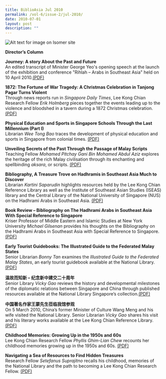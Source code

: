 ```yaml
---
title: BiblioAsia Jul 2010
permalink: /vol-6/issue-2/jul-2010/
date: 2010-07-01
layout: post
description: ""
---
```

![Alt text for image on Isomer site](/images/covers/ba6-2.jpg)

**Director’s Column**

**Journey: A story About the Past and Future** <br>
An edited transcript of Minister George Yeo's opening speech at the launch of the exhibition and conference "Rihlah – Arabs in Southeast Asia" held on 10 April 2010.[(PDF)](/files/pdf/vol-6/issue-2/v6-issue2_JourneyPastFuture.pdf)

**1872: The Fortune of War Tragedy: A Christmas Celebration in Tanjong Pagar Turns Violent** <br>
Through news reports run in *Singapore Daily Times*, Lee Kong Chian Research Fellow *Erik Holmberg* pieces together the events leading up to the violence and bloodshed in a tavern during a 1872 Christmas celebration. [(PDF)](/files/pdf/vol-6/issue-2/v6-issue2_WarTragedy.pdf)

**Physical Education and Sports in Singapore Schools Through the Last Millennium (Part I)** <br>
Librarian *Wee Tong Bao* traces the development of physical education and sports in Singapore from colonial times. [(PDF)](/files/pdf/vol-6/issue-2/v6-issue2_PhysicalEducation.pdf)

**Unveiling Secrets of the Past Through the Passage of Malay Scripts** <br>
Teaching Fellow *Mohamed Pitchay Gani Bin
Mohamed Abdul Aziz* explores the heritage of the rich Malay civilisation through its enchanting and spellbinding *aksara*, or scripts.
[(PDF)](/files/pdf/vol-6/issue-2/v6-issue2_UnveilingSecrets.pdf)

**Bibliography, A Treasure Trove on Hadhramis in Southeast Asia Much to Discover** <br>
Librarian *Kartini Saparudin* highlights  resources held by the Lee Kong Chian Reference Library as well as the Institute of Southeast Asian Studies (ISEAS) library and the Central Library of the National University of Singapore (NUS) on the Hadhrami Arabs in Southeast Asia. [(PDF)](/files/pdf/vol-6/issue-2/v6-issue2_TreasureTrove.pdf)

**Book Review – Bibliography on The Hadhrami Arabs in Southeast Asia With Special Reference to Singapore** <br>
Kriser Professor of Middle Eastern and Islamic Studies at New York University *Michael Gilsenan* provides his thoughts on the Bibliography on the Hadhrami Arabs in Southeast Asia with Special Reference to Singapore. [(PDF)](/files/pdf/vol-6/issue-2/v6-issue2_HadhramiArabs.pdf)

**Early Tourist Guidebooks: The Illustrated Guide to the Federated Malay States** <br>
Senior Librarian *Bonny Tan* examines the *Illustrated Guide to the Federated Malay States*, an early tourist guidebook available at the National Library.[(PDF)](/files/pdf/vol-6/issue-2/v6-issue2_FederatedMalayStates.pdf)

**温故而知新 – 纪念新中建交二十周年** <br>
Senior Library *Vicky Gao* reviews the history and developmental milestones of the diplomatic relations between Singapore and China through published resources available at the National Library Singapore’s collection.[(PDF)](/files/pdf/vol-6/issue-2/v6-issue2_Chinese1990.pdf)

**中国著名作家王蒙先生莅临我馆参观** <br>
On 5 March 2010, China’s former Minister of Culture Wang Meng and his wife visited the National Library. Senior Librarian *Vicky Gao* shares his visit and his literary works available at the Lee Kong Chian Reference Library. [(PDF)](/files/pdf/vol-6/issue-2/v6-issue2_Chinese2010.pdf)

**Childhood Memories: Growing Up in the 1950s and 60s** <br>
Lee Kong Chian Research Fellow *Phyllis Ghim-Lian Chew* recounts her childhood memories growing up in the 1950s and 60s. [(PDF)](/files/pdf/vol-6/issue-2/v6-issue2_ChildhoodMemories.pdf)

**Navigating a Sea of Resources to Find Hidden Treasures** <br>
Research Fellow *Setefanus Suprajitno* recalls his childhood, memories of the National Library and the path to becoming a Lee Kong Chian Research Fellow. [(PDF)](/files/pdf/vol-6/issue-2/v6-issue2_HiddenTreasures.pdf)